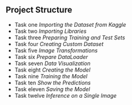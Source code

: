 

## Project Structure

- Task one _Importing the Dataset from Kaggle_
- Task two _Importing Libraries_
- Task three _Preparing Training and Test Sets_
- Task four _Creating Custom Dataset_
- Task five _Image Transformations_
- Task six _Prepare DataLoader_
- Task seven _Data Visualization_
- Task eight _Creating the Model_
- Task nine _Training the Model_
- Task ten _Show the Predictions_
- Task eleven _Saving the Model_
- Task twelve _Inference on a Single Image_


 
